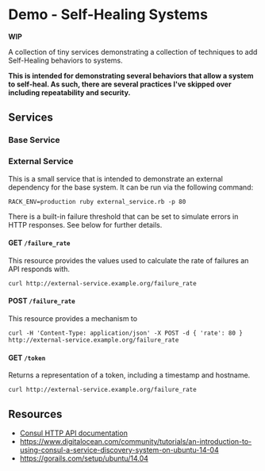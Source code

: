 # Demo - Self-Healing Systems

**WIP**

A collection of tiny services demonstrating a collection of techniques to add Self-Healing behaviors to systems.

**This is intended for demonstrating several behaviors that allow a system to self-heal. As such, there are several practices I've skipped over including repeatability and security.**

## Services

### Base Service

### External Service

This is a small service that is intended to demonstrate an external dependency for the base system. It can be run via the following command:

```text
RACK_ENV=production ruby external_service.rb -p 80
```

There is a built-in failure threshold that can be set to simulate errors in HTTP responses. See below for further details.

#### GET `/failure_rate`

This resource provides the values used to calculate the rate of failures an API responds with.

```text
curl http://external-service.example.org/failure_rate
```

#### POST `/failure_rate`

This resource provides a mechanism to

```text
curl -H 'Content-Type: application/json' -X POST -d { 'rate': 80 } http://external-service.example.org/failure_rate
```

#### GET `/token`

Returns a representation of a token, including a timestamp and hostname.

```text
curl http://external-service.example.org/failure_rate
```





## Resources

* [Consul HTTP API documentation](http://www.consul.io/docs/agent/http.html)
* https://www.digitalocean.com/community/tutorials/an-introduction-to-using-consul-a-service-discovery-system-on-ubuntu-14-04
* https://gorails.com/setup/ubuntu/14.04
